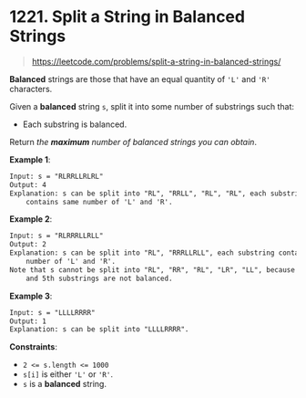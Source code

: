 # 1221. Split a String in Balanced Strings

> <https://leetcode.com/problems/split-a-string-in-balanced-strings/>

**Balanced** strings are those that have an equal quantity of `'L'` and `'R'`
characters.

Given a **balanced** string `s`, split it into some number of substrings such
that:

- Each substring is balanced.

Return *the **maximum** number of balanced strings you can obtain*.

**Example 1**:

```txt
Input: s = "RLRRLLRLRL"
Output: 4
Explanation: s can be split into "RL", "RRLL", "RL", "RL", each substring
    contains same number of 'L' and 'R'.
```

**Example 2**:

```txt
Input: s = "RLRRRLLRLL"
Output: 2
Explanation: s can be split into "RL", "RRRLLRLL", each substring contains same
    number of 'L' and 'R'.
Note that s cannot be split into "RL", "RR", "RL", "LR", "LL", because the 2nd
    and 5th substrings are not balanced.
```

**Example 3**:

```txt
Input: s = "LLLLRRRR"
Output: 1
Explanation: s can be split into "LLLLRRRR".
```

**Constraints**:

- `2 <= s.length <= 1000`
- `s[i]` is either `'L'` or `'R'`.
- `s` is a **balanced** string.
